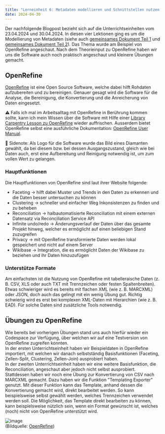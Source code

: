 ```yaml
---
title: "Lerneinheit 6: Metadaten modellieren und Schnittstellen nutzen 1/2"
date: 2024-04-30
---
```


Der nachfolgende Blogpost bezieht sich auf die Unterrichtseinheiten vom 23.04.2024 und 30.04.2024. In diesen vier Lektionen ging es um die Modellierung von Metadaten (siehe auch [gemeinsames Dokument Teil 1](https://pad.gwdg.de/NY1-soGUSsim-sttsoHNXw) und [gemeinsames Dokument Teil 2](https://pad.gwdg.de/GDKAQMKwT3u-VP6hZ6NtOA)). Das Thema wurde am Beispiel von OpenRefine angeschaut. Nach dem Theorieinput zu OpenRefine haben wir uns die Software auch noch praktisch angeschaut und kleinere Übungen gemacht.

## OpenRefine
[OpenRefine](https://openrefine.org/) ist eine Open Source Software, welche dabei hilft Rohdaten aufzubereiten und zu bereinigen. Genauer gesagt wird die Software für die Analyse, die Bereinigung, die Konvertierung und die Anreicherung von Daten eingesetzt.

⚠️ Falls ich mal im Arbeitsalltag mit OpenRefine in Berührung kommen sollte, kann ich mein Wissen über die Software mit Hilfe einer [Library Carpentry Lesson zu OpenRefine](https://librarycarpentry.org/lc-open-refine/) wieder auffrischen. Ausserdem bietet OpenRefine selbst eine ausführliche Dokumentation: [OpenRefine User Manual](https://openrefine.org/docs).

💭 Sidenote: Als Logo für die Software wurde das Bild eines Diamanten gewählt, da bei diesem bzw. bei dessen Ausgangszustand, gleich wie bei Daten auch, erst eine Aufbereitung und Reinigung notwendig ist, um zum vollen Wert zu gelangen.

### Hauptfunktionen
Die Hauptfunktionen von OpenRefine sind laut ihrer Website folgende:
* Faceting → hilft dabei Muster und Trends in den Daten zu erkennen und die Daten besser untersuchen zu können
* Clustering → schneller und einfacher Weg Inkonsistenzen zu finden und zu beheben
* Reconciliation → halbautomatisierte Reconciliation mit einem externen Datensatz via Reconciliation Service API
* Infinite undo/redo → Änderungsverlauf der Daten über das gesamte Projekt hinweg, welcher es ermöglicht auf einen beliebigen Stand zuzugreifen
* Privacy → mit OpenRefine transformierte Daten werden lokal gespeichert und nicht auf einem Server
* Wikibase → Integration, die es ermöglicht Daten der Wikibase zu beziehen und ihr Daten hinzuzufügen

### Unterstütze Formate
Am einfachsten ist die Nutzung von OpenRefine mit tabelleraische Daten (z. B. CSV, XLS oder auch TXT mit Trennzeichen oder festen Spaltenbreiten). Etwas schwieriger wird es bereits mit flachen XML (wie z. B. MARCXML) oder JSON, doch auch das gelingt mit ein wenig Übung gut. Richtig schwierig wird es erst bei komplexen XML-Daten mit Hierarchien (wie z. B. EAD). Für solche Daten sind zusätzliche Tools notwendig.

## Übungen zu OpenRefine
Wie bereits bei vorherigen Übungen stand uns auch hierfür wieder ein Codespace zur Verfügung, über welchen wir auf eine Testversion von OpenRefine zugreifen konnten. <br>
In der ersten Unterrichtseinheit haben wir Beispieldaten in OpenRefine importiert, mit welchen wir danach selbstständig Basisfunktionen (Faceting, Zellen-Split, Clustering, Zellen-Join) ausprobiert haben. <br>
In der zweiten Unterrichtseinheit haben wir eine weitere Basisfunktion, die Reconciliation, angeschaut aber jedoch nicht selbst ausprobiert. Stattdessen haben wir noch eine Übung zur Konvertierung von CSV nach MARCXML gemacht. Dazu haben wir die Funktion "Templating Exporter" genutzt. Mit dieser Funktion kann das Template, anhand dessen die Konvertierung gemacht wird, direkt bearbeitet werden. So kann beispielsweise selbst gewählt werden, welches Trennzeichen verwendet werden soll. Die Möglichkeit, das Template direkt bearbeiten zu können, kann beispielsweise nützlich sein, wenn ein Format gewünscht ist, welches (noch) nicht von OpenRefine unterstützt wird.

![image](https://github.com/yara-wagner/lerntagebuch/assets/160014711/7c8ffb24-1037-4a27-98be-6c8a8626985d)
<br>(Bildquelle: [OpenRefine](https://openrefine.org/docs/manual/exporting#templating-exporter))
